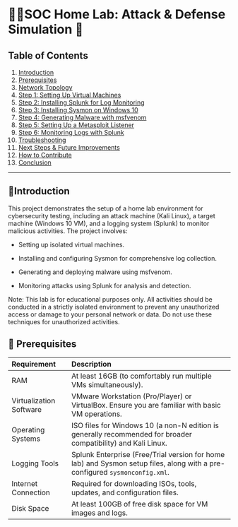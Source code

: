 # 👨‍💻SOC Home Lab: Attack & Defense Simulation 🚀

## Table of Contents
1. [Introduction](#introduction)
2. [Prerequisites](#prerequisites)
3. [Network Topology](#network-topology)
4. [Step 1: Setting Up Virtual Machines](#step-1-setting-up-virtual-machines)
5. [Step 2: Installing Splunk for Log Monitoring](#step-2-installing-splunk-for-log-monitoring)
6. [Step 3: Installing Sysmon on Windows 10](#step-3-installing-sysmon-on-windows-10)
7. [Step 4: Generating Malware with msfvenom](#step-4-generating-malware-with-msfvenom)
8. [Step 5: Setting Up a Metasploit Listener](#step-5-setting-up-a-metasploit-listener)
9. [Step 6: Monitoring Logs with Splunk](#step-6-monitoring-logs-with-splunk)
10. [Troubleshooting](#troubleshooting)
11. [Next Steps & Future Improvements](#next-steps--future-improvements)
12. [How to Contribute](#how-to-contribute)
13. [Conclusion](#conclusion)

---
## 📌Introduction
This project demonstrates the setup of a home lab environment for cybersecurity testing, including an attack machine (Kali Linux), a target machine (Windows 10 VM), and a logging system (Splunk) to monitor malicious activities. The project involves:

- Setting up isolated virtual machines.

- Installing and configuring Sysmon for comprehensive log collection.

- Generating and deploying malware using msfvenom.

- Monitoring attacks using Splunk for analysis and detection.

Note: This lab is for educational purposes only. All activities should be conducted in a strictly isolated environment to prevent any unauthorized access or damage to your personal network or data. Do not use these techniques for unauthorized activities.

## 🔧 Prerequisites

| Requirement           | Description                                                                 |
| :-------------------- | :-------------------------------------------------------------------------- |
| RAM                   | At least 16GB (to comfortably run multiple VMs simultaneously).             |
| Virtualization Software | VMware Workstation (Pro/Player) or VirtualBox. Ensure you are familiar with basic VM operations. |
| Operating Systems     | ISO files for Windows 10 (a non-N edition is generally recommended for broader compatibility) and Kali Linux. |   
| Logging Tools         | Splunk Enterprise (Free/Trial version for home lab) and Sysmon setup files, along with a pre-configured `sysmonconfig.xml`. |
| Internet Connection   | Required for downloading ISOs, tools, updates, and configuration files.     |
| Disk Space            | At least 100GB of free disk space for VM images and logs.                   |